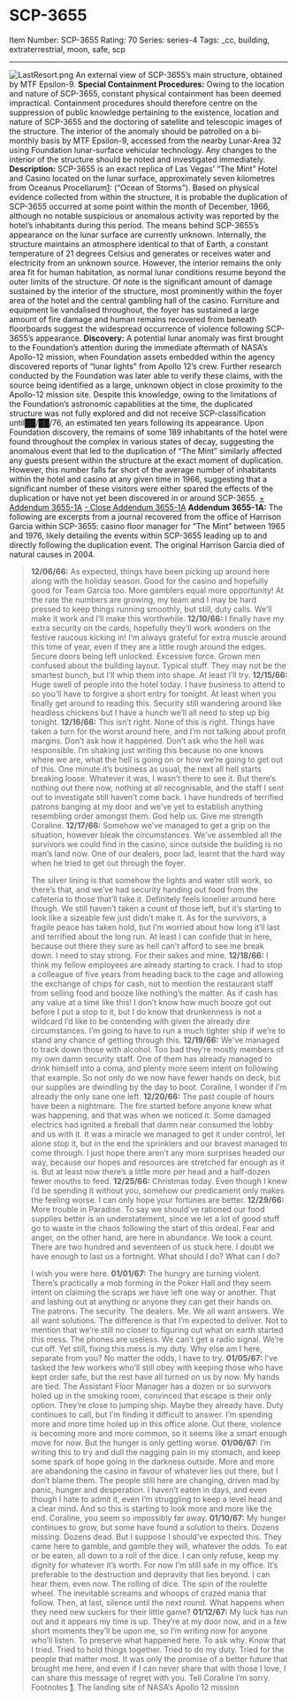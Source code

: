 # SCP-3655
Item Number: SCP-3655
Rating: 70
Series: series-4
Tags: _cc, building, extraterrestrial, moon, safe, scp

---

  

![LastResort.png](https://scp-wiki.wdfiles.com/local--files/scp-3655/LastResort.png)
An external view of SCP-3655’s main structure, obtained by MTF Epsilon-9.
**Special Containment Procedures:** Owing to the location and nature of SCP-3655, constant physical containment has been deemed impractical. Containment procedures should therefore centre on the suppression of public knowledge pertaining to the existence, location and nature of SCP-3655 and the doctoring of satellite and telescopic images of the structure.
The interior of the anomaly should be patrolled on a bi-monthly basis by MTF Epsilon-9, accessed from the nearby Lunar-Area 32 using Foundation lunar-surface vehicular technology. Any changes to the interior of the structure should be noted and investigated immediately.
**Description:** SCP-3655 is an exact replica of Las Vegas’ “The Mint” Hotel and Casino located on the lunar surface, approximately seven kilometres from Oceanus Procellarum[1](javascript:;): (“Ocean of Storms”). Based on physical evidence collected from within the structure, it is probable the duplication of SCP-3655 occurred at some point within the month of December, 1966, although no notable suspicious or anomalous activity was reported by the hotel’s inhabitants during this period. The means behind SCP-3655’s appearance on the lunar surface are currently unknown.
Internally, the structure maintains an atmosphere identical to that of Earth, a constant temperature of 21 degrees Celsius and generates or receives water and electricity from an unknown source. However, the interior remains the only area fit for human habitation, as normal lunar conditions resume beyond the outer limits of the structure.
Of note is the significant amount of damage sustained by the interior of the structure, most prominently within the foyer area of the hotel and the central gambling hall of the casino. Furniture and equipment lie vandalised throughout, the foyer has sustained a large amount of fire damage and human remains recovered from beneath floorboards suggest the widespread occurrence of violence following SCP-3655’s appearance.
**Discovery:** A potential lunar anomaly was first brought to the Foundation’s attention during the immediate aftermath of NASA’s Apollo-12 mission, when Foundation assets embedded within the agency discovered reports of “lunar lights” from Apollo 12’s crew. Further research conducted by the Foundation was later able to verify these claims, with the source being identified as a large, unknown object in close proximity to the Apollo-12 mission site. Despite this knowledge, owing to the limitations of the Foundation’s astronomic capabilities at the time, the duplicated structure was not fully explored and did not receive SCP-classification until██/██/76, an estimated ten years following its appearance.
Upon Foundation discovery, the remains of some 189 inhabitants of the hotel were found throughout the complex in various states of decay, suggesting the anomalous event that led to the duplication of “The Mint” similarly affected any guests present within the structure at the exact moment of duplication. However, this number falls far short of the average number of inhabitants within the hotel and casino at any given time in 1966, suggesting that a significant number of these visitors were either spared the effects of the duplication or have not yet been discovered in or around SCP-3655.
[\+ Addendum 3655-1A](javascript:;)
[\- Close Addendum 3655-1A](javascript:;)
**Addendum 3655-1A:** The following are excerpts from a journal recovered from the office of Harrison Garcia within SCP-3655: casino floor manager for “The Mint” between 1965 and 1976, likely detailing the events within SCP-3655 leading up to and directly following the duplication event. The original Harrison Garcia died of natural causes in 2004.
> **12/06/66:** As expected, things have been picking up around here along with the holiday season. Good for the casino and hopefully good for Team Garcia too. More gamblers equal more opportunity! At the rate the numbers are growing, my team and I may be hard pressed to keep things running smoothly, but still, duty calls. We’ll make it work and I’ll make this worthwhile.
> **12/10/66:** I finally have my extra security on the cards, hopefully they’ll work wonders on the festive raucous kicking in! I’m always grateful for extra muscle around this time of year, even if they are a little rough around the edges. Secure doors being left unlocked. Excessive force. Grown men confused about the building layout. Typical stuff. They may not be the smartest bunch, but I’ll whip them into shape. At least I’ll try.
> **12/15/66:** Huge swell of people into the hotel today. I have business to attend to so you’ll have to forgive a short entry for tonight. At least when you finally get around to reading this. Security still wandering around like headless chickens but I have a hunch we’ll all need to step up big tonight.
> **12/16/66:** This isn’t right. None of this is right. Things have taken a turn for the worst around here, and I’m not talking about profit margins. Don’t ask how it happened. Don’t ask who the hell was responsible. I’m shaking just writing this because no one knows where we are, what the hell is going on or how we’re going to get out of this. One minute it’s business as usual, the next all hell starts breaking loose. Whatever it was, I wasn’t there to see it. But there’s nothing out there now, nothing at all recognisable, and the staff I sent out to investigate still haven’t come back. I have hundreds of terrified patrons banging at my door and we’ve yet to establish anything resembling order amongst them. God help us. Give me strength Coraline.
> **12/17/66:** Somehow we’ve managed to get a grip on the situation, however bleak the circumstances. We’ve assembled all the survivors we could find in the casino, since outside the building is no man’s land now. One of our dealers, poor lad, learnt that the hard way when he tried to get out through the foyer.  
>    
>  The silver lining is that somehow the lights and water still work, so there’s that, and we’ve had security handing out food from the cafeteria to those that’ll take it. Definitely feels lonelier around here though. We still haven’t taken a count of those left, but it’s starting to look like a sizeable few just didn’t make it. As for the survivors, a fragile peace has taken hold, but I’m worried about how long it’ll last and terrified about the long run. At least I can confide that in here, because out there they sure as hell can’t afford to see me break down. I need to stay strong. For their sakes and mine.
> **12/18/66:** I think my fellow employees are already starting to crack. I had to stop a colleague of five years from heading back to the cage and allowing the exchange of chips for cash, not to mention the restaurant staff from selling food and booze like nothing’s the matter. As if cash has any value at a time like this! I don’t know how much booze got out before I put a stop to it, but I do know that drunkenness is not a wildcard I’d like to be contending with given the already dire circumstances. I’m going to have to run a much tighter ship if we’re to stand any chance of getting through this.
> **12/19/66:** We’ve managed to track down those with alcohol. Too bad they’re mostly members of my own damn security staff. One of them has already managed to drink himself into a coma, and plenty more seem intent on following that example. So not only do we now have fewer hands on deck, but our supplies are dwindling by the day to boot. Coraline, I wonder if I’m already the only sane one left.
> **12/20/66:** The past couple of hours have been a nightmare. The fire started before anyone knew what was happening, and that was when we noticed it. Some damaged electrics had ignited a fireball that damn near consumed the lobby and us with it. It was a miracle we managed to get it under control, let alone stop it, but in the end the sprinklers and our bravest managed to come through. I just hope there aren’t any more surprises headed our way, because our hopes and resources are stretched far enough as it is. But at least now there’s a little more per head and a half-dozen fewer mouths to feed.
> **12/25/66:** Christmas today. Even though I knew I’d be spending it without you, somehow our predicament only makes the feeling worse. I can only hope your fortunes are better.
> **12/29/66:** More trouble in Paradise. To say we should’ve rationed our food supplies better is an understatement, since we let a lot of good stuff go to waste in the chaos following the start of this ordeal. Fear and anger, on the other hand, are here in abundance.
> We took a count. There are two hundred and seventeen of us stuck here. I doubt we have enough to last us a fortnight. What should I do? What can I do?  
>    
>  I wish you were here.
> **01/01/67:** The hungry are turning violent.
> There’s practically a mob forming in the Poker Hall and they seem intent on claiming the scraps we have left one way or another. That and lashing out at anything or anyone they can get their hands on. The patrons. The security. The dealers. Me. We all want answers. We all want solutions. The difference is that I’m expected to deliver. Not to mention that we’re still no closer to figuring out what on earth started this mess. The phones are useless. We can’t get a radio signal. We’re cut off.
> Yet still, fixing this mess is my duty. Why else am I here, separate from you? No matter the odds, I have to try.
> **01/05/67:** I’ve tasked the few workers who’ll still obey with keeping those who have kept order safe, but the rest have all turned on us by now. My hands are tied. The Assistant Floor Manager has a dozen or so survivors holed up in the smoking room, convinced that escape is their only option. They’re close to jumping ship. Maybe they already have. Duty continues to call, but I’m finding it difficult to answer.
> I’m spending more and more time holed up in this office alone. Out there, violence is becoming more and more common, so it seems like a smart enough move for now. But the hunger is only getting worse.
> **01/06/67:** I’m writing this to try and dull the nagging pain in my stomach, and keep some spark of hope going in the darkness outside. More and more are abandoning the casino in favour of whatever lies out there, but I don’t blame them. The people still here are changing, driven mad by panic, hunger and desperation. I haven’t eaten in days, and even though I hate to admit it, even I’m struggling to keep a level head and a clear mind.
> And so this is starting to look more and more like the end. Coraline, you seem so impossibly far away.
> **01/10/67:** My hunger continues to grow, but some have found a solution to theirs. Dozens missing. Dozens dead. But I suppose I should’ve expected this. They came here to gamble, and gamble they will, whatever the odds. To eat or be eaten, all down to a roll of the dice. I can only refuse, keep my dignity for whatever it’s worth. For now I’m still safe in my office. It’s preferable to the destruction and depravity that lies beyond.
> I can hear them, even now. The rolling of dice. The spin of the roulette wheel. The inevitable screams and whoops of crazed mania that follow. Then, at last, silence until the next round.
> What happens when they need new suckers for their little game?
> **01/12/67:** My luck has run out and it appears my time is up. They’re at my door now, and in a few short moments they’ll be upon me, so I’m writing now for anyone who’ll listen. To preserve what happened here. To ask why.
> Know that I tried. Tried to hold things together. Tried to do my duty. Tried for the people that matter most. It was only the promise of a better future that brought me here, and even if I can never share that with those I love, I can share this message of regret with you. Tell Coraline I’m sorry.
Footnotes
[1](javascript:;). The landing site of NASA’s Apollo 12 mission